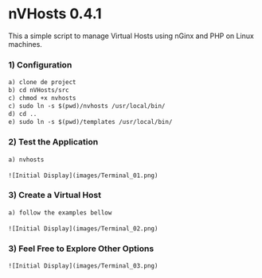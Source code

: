 # nVHosts 0.4.1

This a simple script to manage Virtual Hosts using nGinx and PHP on Linux machines.

### 1) Configuration 

    a) clone de project
    b) cd nVHosts/src
    c) chmod +x nvhosts
    c) sudo ln -s $(pwd)/nvhosts /usr/local/bin/
    d) cd ..
    e) sudo ln -s $(pwd)/templates /usr/local/bin/

### 2) Test the Application

    a) nvhosts

    ![Initial Display](images/Terminal_01.png)

### 3) Create a Virtual Host

    a) follow the examples bellow

    ![Initial Display](images/Terminal_02.png)

### 3) Feel Free to Explore Other Options

    ![Initial Display](images/Terminal_03.png)